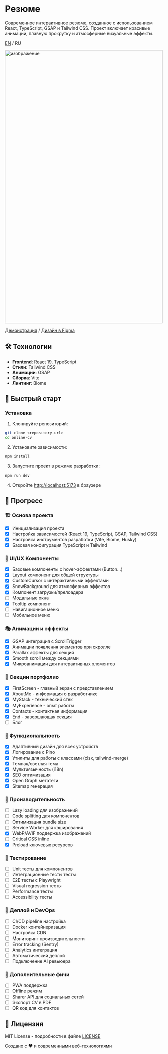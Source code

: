 # Резюме

Современное интерактивное резюме, созданное с использованием React, TypeScript, GSAP и Tailwind CSS. Проект включает красивые анимации, плавную прокрутку и атмосферные визуальные эффекты.

[EN](README.md) / RU

<img width="100%" height="871" alt="изображение" src="https://github.com/user-attachments/assets/ee3344eb-0afe-4931-9102-690438adae18" />

[Демонстрация](https://online-cv-eta.vercel.app?utm_source=github) / [Дизайн в Figma](https://www.figma.com/design/94hp9BEkB7Vb0A41hRRqiY/CV_Resume_Draft?node-id=102-1175&p=f&t=I7X8sa4z4egPwpOk-0)


## 🛠 Технологии

- **Frontend**: React 19, TypeScript
- **Стили**: Tailwind CSS
- **Анимации**: GSAP
- **Сборка**: Vite
- **Линтинг**: Biome

## 🚀 Быстрый старт

### Установка

1. Клонируйте репозиторий:
```bash
git clone <repository-url>
cd online-cv
```

2. Установите зависимости:
```bash
npm install
```

3. Запустите проект в режиме разработки:
```bash
npm run dev
```

4. Откройте [http://localhost:5173](http://localhost:5173) в браузере

## 📜 Прогресс

### 🏗️ Основа проекта
- [x] Инициализация проекта
- [x] Настройка зависимостей (React 19, TypeScript, GSAP, Tailwind CSS)
- [x] Настройка инструментов разработки (Vite, Biome, Husky)
- [x] Базовая конфигурация TypeScript и Tailwind

### 🎨 UI/UX Компоненты
- [x] Базовые компоненты с hover-эффектами (Button...)
- [x] Layout компонент для общей структуры
- [x] CustomCursor с интерактивными эффектами
- [x] SnowBackground для атмосферных эффектов
- [x] Компонент загрузки/прелоадера
- [ ] Модальные окна
- [x] Tooltip компонент
- [ ] Навигационное меню
- [ ] Мобильное меню

### 🎭 Анимации и эффекты
- [x] GSAP интеграция с ScrollTrigger
- [x] Анимации появления элементов при скролле
- [x] Parallax эффекты для секций
- [x] Smooth scroll между секциями
- [x] Микроанимации для интерактивных элементов

### 📄 Секции портфолио
- [x] FirstScreen - главный экран с представлением
- [x] AboutMe - информация о разработчике
- [x] MyStack - технический стек
- [x] MyExperience - опыт работы
- [x] Contacts - контактная информация
- [x] End - завершающая секция
- [ ] Блог

### 🔧 Функциональность
- [x] Адаптивный дизайн для всех устройств
- [x] Логирование с Pino
- [x] Утилиты для работы с классами (clsx, tailwind-merge)
- [x] Темная/светлая тема
- [x] Мультиязычность (i18n)
- [x] SEO оптимизация
- [x] Open Graph метатеги
- [x] Sitemap генерация

### 🎯 Производительность
- [ ] Lazy loading для изображений
- [ ] Code splitting для компонентов
- [ ] Оптимизация bundle size
- [ ] Service Worker для кэширования
- [x] WebP/AVIF поддержка изображений
- [ ] Critical CSS inline
- [x] Preload ключевых ресурсов

### 🧪 Тестирование
- [ ] Unit тесты для компонентов
- [ ] Интеграционные тесты тесты
- [ ] E2E тесты с Playwright
- [ ] Visual regression тесты
- [ ] Performance тесты
- [ ] Accessibility тесты

### 🚀 Деплой и DevOps
- [ ] CI/CD pipeline настройка
- [ ] Docker контейнеризация
- [ ] Настройка CDN
- [ ] Мониторинг производительности
- [ ] Error tracking (Sentry)
- [ ] Analytics интеграция
- [ ] Автоматический деплой
- [ ] Подключение AI ревьюера

### 📱 Дополнительные фичи
- [ ] PWA поддержка
- [ ] Offline режим
- [ ] Sharer API для социальных сетей
- [ ] Экспорт CV в PDF
- [ ] QR код для контактов

## 📄 Лицензия

MIT License - подробности в файле [LICENSE](LICENSE)

Создано с ❤️ и современными веб-технологиями

